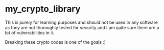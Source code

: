 # my_crypto_library

This is purely for learning purposes and should not be used in any software as they are not thoroughly tested for security
and I am quite sure there are a lot of vulnerabilities in it.

Breaking these crypto codes is one of the goals :)
